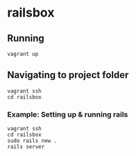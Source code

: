 # railsbox

## Running

```
vagrant up
```

## Navigating to project folder

```
vagrant ssh
cd railsbox
```


### Example: Setting up & running rails

```
vagrant ssh
cd railsbox
sudo rails new .
rails server
```
